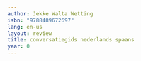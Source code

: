```yaml
---
author: Jekke Walta Wetting
isbn: "9788489672697"
lang: en-us
layout: review
title: conversatiegids nederlands spaans
year: 0
---
```

